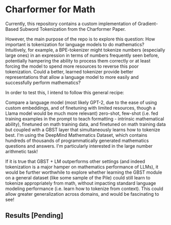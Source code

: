 # Charformer for Math

Currently, this repository contains a custom implementation of Gradient-Based Subword Tokenization from the Charformer Paper. 

However, the main purpose of the repo is to explore this question: How important is tokenization for language models to do mathematics? 
Intuitively, for example, a BPE-tokenizer might tokenize numbers (especially large ones) in an expression in terms of numbers frequently seen before, potentially hampering the ability to process them correctly or at least forcing the model to spend more resources to reverse this poor tokenization. Could a better, learned tokenizer provide better representations that allow a language model to more easily and successfully perform mathematics?

In order to test this, I intend to follow this general recipe:

Compare a language model (most likely GPT-2, due to the ease of using custom embeddings, and of finetuning with limited resources, though a Llama model would be much more relevant) zero-shot, few-shot (i.e. fed training examples in the prompt to teach formatting - intrinsic mathematical ability), finetuned on math training data, and finetuned on math training data but coupled with a GBST layer that simultaneously learns how to tokenize best. I'm using the DeepMind Mathematics Dataset, which contains hundreds of thousands of programmatically generated mathematics questions and answers. I'm particularly interested in the large number arithmetic task!

If it is true that GBST + LM outperforms other settings (and indeed tokenization is a major hamper on mathematics performance of LLMs), it would be further worthwhile to explore whether learning the GBST module on a general dataset (like some sample of the Pile) could still learn to tokenize appropriately from math, without impacting standard language modeling performance (i.e. learn how to tokenize from context). This could allow greater generalization across domains, and would be fascinating to see!

## Results [Pending]
